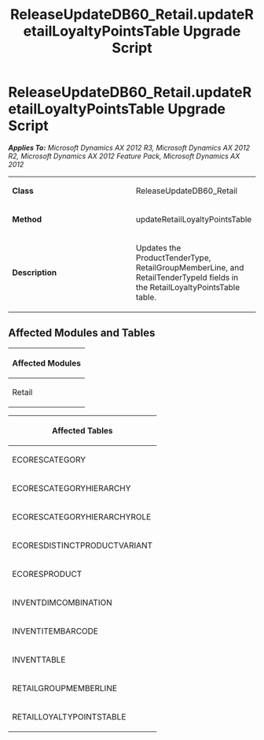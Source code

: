 ﻿---
title: ReleaseUpdateDB60_Retail.updateRetailLoyaltyPointsTable Upgrade Script
TOCTitle: ReleaseUpdateDB60_Retail.updateRetailLoyaltyPointsTable Upgrade Script
ms:assetid: 62c156e8-169d-751c-ee25-ac20a090a187
ms:mtpsurl: https://msdn.microsoft.com/en-us/library/JJ719137(v=AX.60)
ms:contentKeyID: 49708676
ms.date: 05/18/2015
mtps_version: v=AX.60
---

# ReleaseUpdateDB60\_Retail.updateRetailLoyaltyPointsTable Upgrade Script 


_**Applies To:** Microsoft Dynamics AX 2012 R3, Microsoft Dynamics AX 2012 R2, Microsoft Dynamics AX 2012 Feature Pack, Microsoft Dynamics AX 2012_

<table>
<colgroup>
<col style="width: 50%" />
<col style="width: 50%" />
</colgroup>
<tbody>
<tr class="odd">
<td><p><strong>Class</strong></p></td>
<td><p>ReleaseUpdateDB60_Retail</p></td>
</tr>
<tr class="even">
<td><p><strong>Method</strong></p></td>
<td><p>updateRetailLoyaltyPointsTable</p></td>
</tr>
<tr class="odd">
<td><p><strong>Description</strong></p></td>
<td><p>Updates the ProductTenderType, RetailGroupMemberLine, and RetailTenderTypeId fields in the RetailLoyaltyPointsTable table.</p></td>
</tr>
</tbody>
</table>


## Affected Modules and Tables

<table>
<colgroup>
<col style="width: 100%" />
</colgroup>
<thead>
<tr class="header">
<th><p>Affected Modules</p></th>
</tr>
</thead>
<tbody>
<tr class="odd">
<td><p>Retail</p></td>
</tr>
</tbody>
</table>


<table>
<colgroup>
<col style="width: 100%" />
</colgroup>
<thead>
<tr class="header">
<th><p>Affected Tables</p></th>
</tr>
</thead>
<tbody>
<tr class="odd">
<td><p>ECORESCATEGORY</p></td>
</tr>
<tr class="even">
<td><p>ECORESCATEGORYHIERARCHY</p></td>
</tr>
<tr class="odd">
<td><p>ECORESCATEGORYHIERARCHYROLE</p></td>
</tr>
<tr class="even">
<td><p>ECORESDISTINCTPRODUCTVARIANT</p></td>
</tr>
<tr class="odd">
<td><p>ECORESPRODUCT</p></td>
</tr>
<tr class="even">
<td><p>INVENTDIMCOMBINATION</p></td>
</tr>
<tr class="odd">
<td><p>INVENTITEMBARCODE</p></td>
</tr>
<tr class="even">
<td><p>INVENTTABLE</p></td>
</tr>
<tr class="odd">
<td><p>RETAILGROUPMEMBERLINE</p></td>
</tr>
<tr class="even">
<td><p>RETAILLOYALTYPOINTSTABLE</p></td>
</tr>
</tbody>
</table>

  


